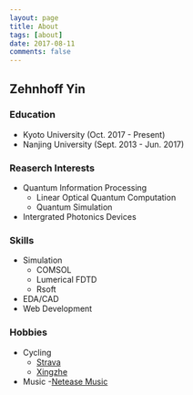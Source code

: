```yaml
---
layout: page
title: About
tags: [about]
date: 2017-08-11
comments: false
---
```

    

## Zehnhoff Yin

### Education

  - Kyoto University (Oct. 2017 - Present)
  - Nanjing University (Sept. 2013 - Jun. 2017)

### Reaserch Interests

  - Quantum Information Processing
    - Linear Optical Quantum Computation
    - Quantum Simulation
  - Intergrated Photonics Devices

### Skills

  - Simulation
    - COMSOL
    - Lumerical FDTD
    - Rsoft
  - EDA/CAD
  - Web Development

### Hobbies

  - Cycling 
    - [Strava](https://www.strava.com/athletes/12094067) 
    - [Xingzhe](http://www.imxingzhe.com/im/iZm1KJmXedm/)
  - Music 
    -[Netease Music](http://music.163.com/#/user/home?id=34072848)


<!-- <a href="{{ site.url }}/about/zh" class="btn">Chinese About</a> -->
